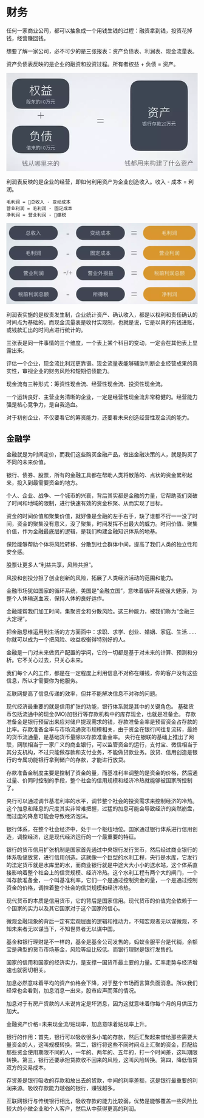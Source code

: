 # 财务

任何一家商业公司，都可以抽象成一个用钱生钱的过程：融资拿到钱，投资花掉钱，经营赚回钱。

想要了解一家公司，必不可少的是三张报表：资产负债表、利润表、现金流量表。

资产负债表反映的是企业的融资和投资过程。所有者权益 + 负债 = 资产。

![](./images/asset.webp)

利润表反映的是企业的经营，即如何利用资产为企业创造收入。收入 - 成本 = 利润。

```
毛利润 = 总收入 - 变动成本
营业利润 = 毛利润 - 固定成本
净利润 = 营业利润 - 缴税
```

![](./images/profit.webp)

利润表实施的是权责发生制，企业统计资产、确认收入，都是以权利和责任确认的时间点为基础的。而现金流量表是收付实现制，也就是说，它是以真的有钱进账，或钱款汇出的时间点进行统计的。

三张表是同一件事情的三个维度，一个表上某个科目的变动，一定会在其他表上显露出来。

评估一个企业，现金流比利润更靠谱。现金流量表能够辅助判断企业经营成果的真实性，审视企业的财务风险和短期偿债能力。

现金流有三种形式：筹资性现金流、经营性现金流、投资性现金流。

一个运转良好、主营业务清晰的企业，一定是经营性现金流非常稳健的。经营能力强是核心竞争力，是自我造血。

对于初创企业，不仅要看它的筹资能力，还要看未来创造经营性现金流的能力。

## 金融学

金融就是为时间定价，而我们这些购买金融产品，做出金融决策的人，就是购买了不同的未来价值。

银行、债券、股票，所有的金融工具都在帮助人类将散落的、点状的资金累积起来，投入到最需要资金的地方。

个人、企业、战争、一个城市的兴衰，背后其实都是金融的力量，它帮助我们突破了时间和地域的限制，进行快速有效的资金积聚、从而实现了目标。

资金的时间价值和聚集价值，就好像是金融的左手右手，缺了谁都不行一一没了时间，资金的聚集没有意义，没了聚集，时间发挥不出最大的威力。时间价值、聚集价值，作为金融最底层的逻辑，是我们构建金融知识体系的地基。

保险能够帮助个体将风险转移、分散到社会群体中间，提高了我们人类的独立性和安全感。

股票让更多人“利益共享，风险共担”。

风投和创投分担了创业创新的风险，拓展了人类经济活动的范围和能力。

金融市场犹如国家的循环系统，美国是“金融立国”，意味着循环系统强大健康，为整个人体输送血液，保持人体的良好运作。

金融能帮我们加工时间，集聚资金和分散风险。这三种能力，被我们称为“金融三大定理”。

把金融思维运用到生活的方方面面中：求职、求学、创业、婚姻、家庭、生活……你就可以成为一个把风险、收益权衡得特别好的人。

金融是一门对未来做资产配置的学问，它的一切都是基于对未来的计算、预测和分析。它不关心过去，只关心未来。

我们每个人的工作，都是在一定程度上利用信息不对称在赚钱，你的客户没有这些信息，所以才需要你为他服务。

互联网提高了信息传递的效率，但并不能解决信息不对称的问题。

现代经济最重要的就是信用扩张的功能，银行体系就是其中的关键角色。
基础货币包括流通中的现金(MO)加银行等存款机构中的库存现金，也就是准备金。
存款准备金是银行预留出来应对储户提现需求的钱，存款准备金率是预留资金占存款的比率。存款准备金率与市场流通货币规模相关，由于资金在银行间往复流转，最终的货币流通量，是基础货币量除以存款准备金率。
央行在银联的基础上推出了网联，网联相当于一家广义的商业银行，可以监管资金的运行，支付宝、微信相当于其分支机构，不过只能做存款和支付业务，不能做贷款业务。放贷、信用创造是银行的专属功能银行拿到储户的存款，才能进行放贷。

存款准备金制度主要是控制了资金的量，而基准利率调整的是资金的价格，然后通过量、价同时控制的手段，整个社会的信用规模和经济冷热就能够被国家所控制了。

央行可以通过调节基准利率的水平，调节整个社会的投资需求来控制经济的冷热。这个加息和降息的尺度其实非常难把握，过猛的加息可能会导致经济的突然崩盘，而过度的降息可能会导致经济泡沫。

银行体系，在整个社会经济中，处于一个枢纽地位。国家通过银行体系进行信用创造，调控经济，这是现代经济运行的一个最重要的特征。

银行的货币信用扩张机制是国家首先通过中央银行发行货币，然后经过商业银行的体系吸储放贷，进行信用创造。这就像一个巨型的水利工程，央行是水库，它发行的法定货币就是水库里的水，而商业银行就是中途大大小小的送水站，这个体系直接影响着整个社会上的信贷规模、经济冷热。这个水利工程有两个大的闸门，一个叫存款准备金，一个叫基准利率，它们一个是通过控制资金的量，一个是通过控制资金的价格，调控着整个社会的信贷规模和经济冷热。

现代货币的本质是信用货币，它的背后是国家信用。现代货币的价值完全依赖于一个国家的实力以及其它国家对于这个国家的信心。

微观金融现象的背后一定有宏观层面的逻辑和推动力，不知宏观者无以谋微观，不知未来者无以谋当下，不知世界者无以谋中国。

基金和银行理财是不一样的，基金是基金公司发售的，蚂蚁金服平台是代销，余额宝是典型的货币市场基金，风险等级比较低。而银行理财是银行发售的。

国家的信用和国家的经济实力，是支撑一国货币最主要的力量。汇率走势与经济增速也就密切相关。

加息必然意味着平均的资产价格会下降，对于整个市场而言算负面消息。所以我们经常也会看到，加息消息一出来，股市应声而落的情况。

加息对于有房产贷款的人来说肯定是坏消息，因为这就意味着你每个月的月供压力加大。

金融资产价格=未来现金流/贴现率，加息意味着贴现率上升。

银行的作用：首先，银行可以吸收很多小笔的存款，然后汇聚起来借给那些需要大量资金的人，这叫规模转换。第二，银行将这些不同时间点上汇聚的资金，匹配给那些资金使用期限不同的人，一年的、两年的、五年的，打一个时间差，这叫期限转换。第三，银行还要承担贷款收不回来的风险，这叫风险转换。第四，降低借贷双方的交易成本。

存贷差是银行吸收的存款和放出去的贷款，中间的利率差额，这是银行最重要的利润来源。吸收存款能力越强的银行，赚钱越多。

互联网银行与传统银行相比，吸收存款的能力比较弱，优势是能够覆盖一些风险比较大的小微企业和个人客户，然后从中获得更高的利润。
